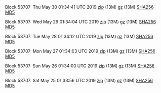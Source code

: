 Block 53707: Thu May 30 01:34:41 UTC 2019 [zip](https://files.01coin.io/testnet/2019-05-30/bootstrap.dat.zip) (13M) [gz](https://files.01coin.io/testnet/2019-05-30/bootstrap.dat.tar.gz) (13M) [SHA256](https://files.01coin.io/testnet/2019-05-30/sha256.txt) [MD5](https://files.01coin.io/testnet/2019-05-30/md5.txt)

Block 53707: Wed May 29 01:34:04 UTC 2019 [zip](https://files.01coin.io/testnet/2019-05-29/bootstrap.dat.zip) (13M) [gz](https://files.01coin.io/testnet/2019-05-29/bootstrap.dat.tar.gz) (13M) [SHA256](https://files.01coin.io/testnet/2019-05-29/sha256.txt) [MD5](https://files.01coin.io/testnet/2019-05-29/md5.txt)

Block 53707: Tue May 28 01:34:12 UTC 2019 [zip](https://files.01coin.io/testnet/2019-05-28/bootstrap.dat.zip) (13M) [gz](https://files.01coin.io/testnet/2019-05-28/bootstrap.dat.tar.gz) (13M) [SHA256](https://files.01coin.io/testnet/2019-05-28/sha256.txt) [MD5](https://files.01coin.io/testnet/2019-05-28/md5.txt)

Block 53707: Mon May 27 01:34:03 UTC 2019 [zip](https://files.01coin.io/testnet/2019-05-27/bootstrap.dat.zip) (13M) [gz](https://files.01coin.io/testnet/2019-05-27/bootstrap.dat.tar.gz) (13M) [SHA256](https://files.01coin.io/testnet/2019-05-27/sha256.txt) [MD5](https://files.01coin.io/testnet/2019-05-27/md5.txt)

Block 53707: Sun May 26 01:34:00 UTC 2019 [zip](https://files.01coin.io/testnet/2019-05-26/bootstrap.dat.zip) (13M) [gz](https://files.01coin.io/testnet/2019-05-26/bootstrap.dat.tar.gz) (13M) [SHA256](https://files.01coin.io/testnet/2019-05-26/sha256.txt) [MD5](https://files.01coin.io/testnet/2019-05-26/md5.txt)

Block 53707: Sat May 25 01:33:56 UTC 2019 [zip](https://files.01coin.io/testnet/2019-05-25/bootstrap.dat.zip) (13M) [gz](https://files.01coin.io/testnet/2019-05-25/bootstrap.dat.tar.gz) (13M) [SHA256](https://files.01coin.io/testnet/2019-05-25/sha256.txt) [MD5](https://files.01coin.io/testnet/2019-05-25/md5.txt)
